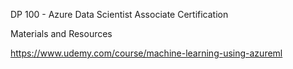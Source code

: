 DP 100 - Azure Data Scientist Associate Certification

Materials and Resources

https://www.udemy.com/course/machine-learning-using-azureml
